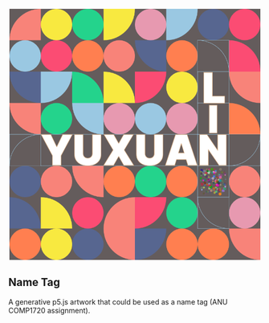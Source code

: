 <p align="center"><img height="500" src="https://github.com/Vesper-Lin/Nametag/blob/main/nametag.png" alt="nametag"></p>

## Name Tag

A generative p5.js artwork that could be used as a name tag (ANU COMP1720 assignment).
